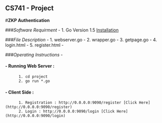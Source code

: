 ## CS741 - Project 
#**ZKP Authentication**

###*Software Requirment -*
      1. Go Version 1.5 [Installation](https://golang.org/doc/install)

###*File Description -*
      1. webserver.go - 
      2. wrapper.go - 
      3. getpage.go - 
      4. login.html - 
      5. register.html -

###*Operating Instructions -*
####  - Running Web Server :
          1. cd project
          2. go run *.go
          
####  - Client Side :
          1. Registration : http://0.0.0.0:9090/register [Click Here](http://0.0.0.0:9090/register)
          2. Login : http://0.0.0.0:9090/login [Click Here](http://0.0.0.0:9090/login)
